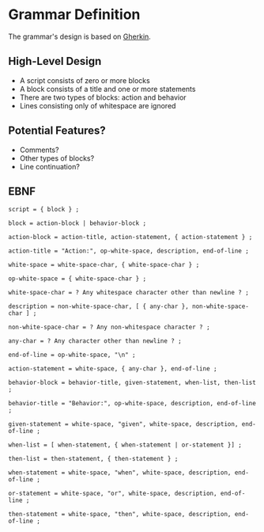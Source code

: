 # Grammar Definition

The grammar's design is based on [Gherkin](https://github.com/cucumber/cucumber/wiki/Gherkin).

## High-Level Design

* A script consists of zero or more blocks
* A block consists of a title and one or more statements
* There are two types of blocks: action and behavior
* Lines consisting only of whitespace are ignored

## Potential Features?

* Comments?
* Other types of blocks?
* Line continuation?

## EBNF

```
script = { block } ;

block = action-block | behavior-block ;

action-block = action-title, action-statement, { action-statement } ;

action-title = "Action:", op-white-space, description, end-of-line ;

white-space = white-space-char, { white-space-char } ;

op-white-space = { white-space-char } ;

white-space-char = ? Any whitespace character other than newline ? ;

description = non-white-space-char, [ { any-char }, non-white-space-char ] ;

non-white-space-char = ? Any non-whitespace character ? ;

any-char = ? Any character other than newline ? ;

end-of-line = op-white-space, "\n" ;

action-statement = white-space, { any-char }, end-of-line ;

behavior-block = behavior-title, given-statement, when-list, then-list ;

behavior-title = "Behavior:", op-white-space, description, end-of-line ;

given-statement = white-space, "given", white-space, description, end-of-line ;

when-list = [ when-statement, { when-statement | or-statement }] ;

then-list = then-statement, { then-statement } ;

when-statement = white-space, "when", white-space, description, end-of-line ;

or-statement = white-space, "or", white-space, description, end-of-line ;

then-statement = white-space, "then", white-space, description, end-of-line ;
```
